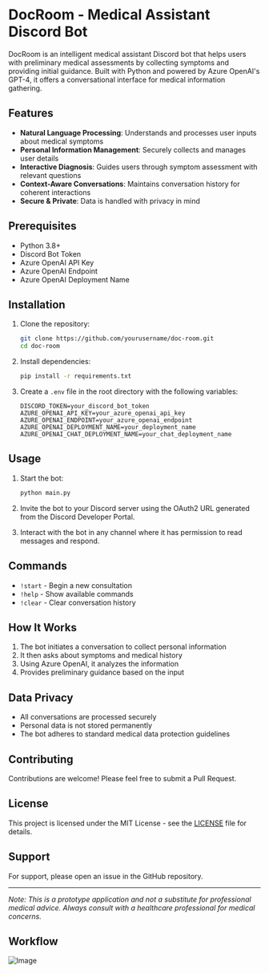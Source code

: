 # DocRoom - Medical Assistant Discord Bot

DocRoom is an intelligent medical assistant Discord bot that helps users with preliminary medical assessments by collecting symptoms and providing initial guidance. Built with Python and powered by Azure OpenAI's GPT-4, it offers a conversational interface for medical information gathering.

## Features

- **Natural Language Processing**: Understands and processes user inputs about medical symptoms
- **Personal Information Management**: Securely collects and manages user details
- **Interactive Diagnosis**: Guides users through symptom assessment with relevant questions
- **Context-Aware Conversations**: Maintains conversation history for coherent interactions
- **Secure & Private**: Data is handled with privacy in mind

## Prerequisites

- Python 3.8+
- Discord Bot Token
- Azure OpenAI API Key
- Azure OpenAI Endpoint
- Azure OpenAI Deployment Name

## Installation

1. Clone the repository:
   ```bash
   git clone https://github.com/yourusername/doc-room.git
   cd doc-room
   ```

2. Install dependencies:
   ```bash
   pip install -r requirements.txt
   ```

3. Create a `.env` file in the root directory with the following variables:
   ```env
   DISCORD_TOKEN=your_discord_bot_token
   AZURE_OPENAI_API_KEY=your_azure_openai_api_key
   AZURE_OPENAI_ENDPOINT=your_azure_openai_endpoint
   AZURE_OPENAI_DEPLOYMENT_NAME=your_deployment_name
   AZURE_OPENAI_CHAT_DEPLOYMENT_NAME=your_chat_deployment_name
   ```

## Usage

1. Start the bot:
   ```bash
   python main.py
   ```

2. Invite the bot to your Discord server using the OAuth2 URL generated from the Discord Developer Portal.

3. Interact with the bot in any channel where it has permission to read messages and respond.

## Commands

- `!start` - Begin a new consultation
- `!help` - Show available commands
- `!clear` - Clear conversation history

## How It Works

1. The bot initiates a conversation to collect personal information
2. It then asks about symptoms and medical history
3. Using Azure OpenAI, it analyzes the information
4. Provides preliminary guidance based on the input

## Data Privacy

- All conversations are processed securely
- Personal data is not stored permanently
- The bot adheres to standard medical data protection guidelines

## Contributing

Contributions are welcome! Please feel free to submit a Pull Request.

## License

This project is licensed under the MIT License - see the [LICENSE](LICENSE) file for details.

## Support

For support, please open an issue in the GitHub repository.

---

*Note: This is a prototype application and not a substitute for professional medical advice. Always consult with a healthcare professional for medical concerns.*


## Workflow
![Image](https://github.com/user-attachments/assets/4f71f446-b0fc-40de-b4b6-7a839802a9cc)
